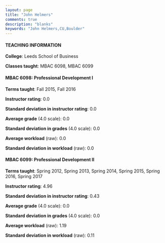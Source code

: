 ```yaml
---
layout: page
title: "John Helmers" 
comments: true
description: "blanks"
keywords: "John Helmers,CU,Boulder"
---
```

<head>
<script src="https://ajax.googleapis.com/ajax/libs/jquery/2.1.3/jquery.min.js"></script>
<script src="https://dl.dropboxusercontent.com/s/pc42nxpaw1ea4o9/highcharts.js?dl=0"></script>
<!-- <script src="../assets/js/highcharts.js"></script> -->
<style type="text/css">@font-face {
	font-family: "Bebas Neue";
	src: url(https://www.filehosting.org/file/details/544349/BebasNeue Regular.otf) format("opentype");
	}
	h1.Bebas { 
		font-family: "Bebas Neue", Verdana, Tahoma;
	}
</style>
</head>
	   
#### TEACHING INFORMATION

**College**: Leeds School of Business

**Classes taught**: MBAC 6098, MBAC 6099

#### MBAC 6098: Professional Development I

**Terms taught**: Fall 2015, Fall 2016

**Instructor rating**: 0.0

**Standard deviation in instructor rating**: 0.0

**Average grade** (4.0 scale): 0.0

**Standard deviation in grades** (4.0 scale): 0.0

**Average workload** (raw): 0.0

**Standard deviation in workload** (raw): 0.0

#### MBAC 6099: Professional Development II

**Terms taught**: Spring 2012, Spring 2013, Spring 2014, Spring 2015, Spring 2016, Spring 2017

**Instructor rating**: 4.96

**Standard deviation in instructor rating**: 0.43

**Average grade** (4.0 scale): 0.0

**Standard deviation in grades** (4.0 scale): 0.0

**Average workload** (raw): 1.19

**Standard deviation in workload** (raw): 0.11

